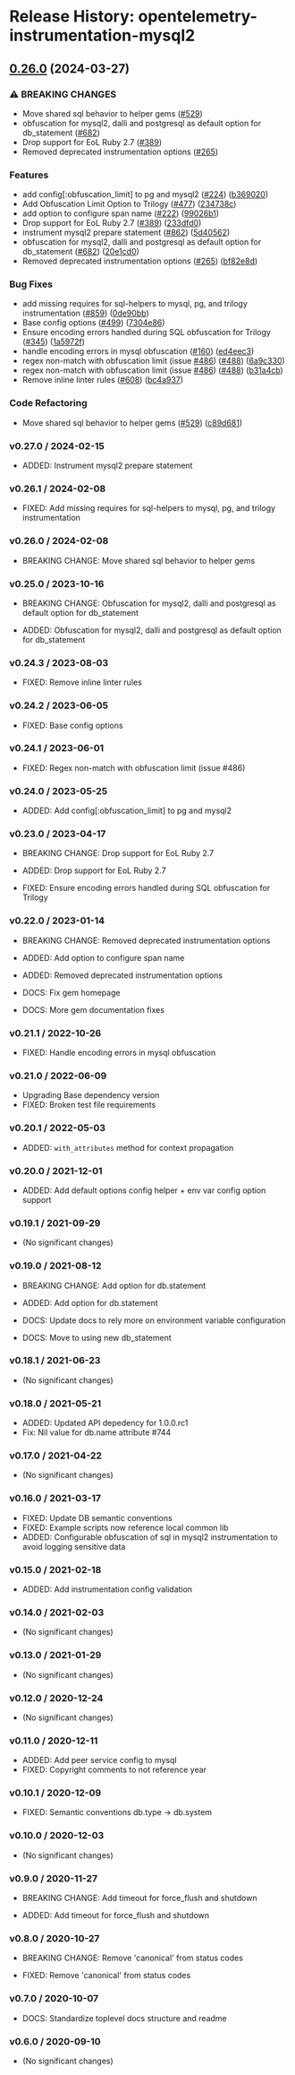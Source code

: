 # Release History: opentelemetry-instrumentation-mysql2

## [0.26.0](https://github.com/solarwinds/opentelemetry-ruby-contrib/compare/opentelemetry-instrumentation-mysql2-v0.25.0...opentelemetry-instrumentation-mysql2/v0.26.0) (2024-03-27)


### ⚠ BREAKING CHANGES

* Move shared sql behavior to helper gems ([#529](https://github.com/solarwinds/opentelemetry-ruby-contrib/issues/529))
* obfuscation for mysql2, dalli and postgresql as default option for db_statement ([#682](https://github.com/solarwinds/opentelemetry-ruby-contrib/issues/682))
* Drop support for EoL Ruby 2.7 ([#389](https://github.com/solarwinds/opentelemetry-ruby-contrib/issues/389))
* Removed deprecated instrumentation options ([#265](https://github.com/solarwinds/opentelemetry-ruby-contrib/issues/265))

### Features

* add config[:obfuscation_limit] to pg and mysql2 ([#224](https://github.com/solarwinds/opentelemetry-ruby-contrib/issues/224)) ([b369020](https://github.com/solarwinds/opentelemetry-ruby-contrib/commit/b36902099ea90dc23d06bdc424a3fd6d08d5f9d7))
* Add Obfuscation Limit Option to Trilogy ([#477](https://github.com/solarwinds/opentelemetry-ruby-contrib/issues/477)) ([234738c](https://github.com/solarwinds/opentelemetry-ruby-contrib/commit/234738c5fbd8d630d543f61d84fcefcf948756f1))
* add option to configure span name ([#222](https://github.com/solarwinds/opentelemetry-ruby-contrib/issues/222)) ([99026b1](https://github.com/solarwinds/opentelemetry-ruby-contrib/commit/99026b14cfe23d702b8ec99bf05d48593b15ec71))
* Drop support for EoL Ruby 2.7 ([#389](https://github.com/solarwinds/opentelemetry-ruby-contrib/issues/389)) ([233dfd0](https://github.com/solarwinds/opentelemetry-ruby-contrib/commit/233dfd0dae81346e9687090f9d8dfb85215e0ba7))
* instrument mysql2 prepare statement ([#862](https://github.com/solarwinds/opentelemetry-ruby-contrib/issues/862)) ([5d40562](https://github.com/solarwinds/opentelemetry-ruby-contrib/commit/5d405628eeb1d32767bd7544c249e4aa74b1f140))
* obfuscation for mysql2, dalli and postgresql as default option for db_statement ([#682](https://github.com/solarwinds/opentelemetry-ruby-contrib/issues/682)) ([20e1cd0](https://github.com/solarwinds/opentelemetry-ruby-contrib/commit/20e1cd04f8167276453b27469912e90984a291ac))
* Removed deprecated instrumentation options ([#265](https://github.com/solarwinds/opentelemetry-ruby-contrib/issues/265)) ([bf82e8d](https://github.com/solarwinds/opentelemetry-ruby-contrib/commit/bf82e8d5e25766de99b803e23af6c5666c5bfc5b))


### Bug Fixes

* add missing requires for sql-helpers to mysql, pg, and trilogy instrumentation ([#859](https://github.com/solarwinds/opentelemetry-ruby-contrib/issues/859)) ([0de90bb](https://github.com/solarwinds/opentelemetry-ruby-contrib/commit/0de90bb14165356f94a0243c6dd803ecd2b630e2))
* Base config options ([#499](https://github.com/solarwinds/opentelemetry-ruby-contrib/issues/499)) ([7304e86](https://github.com/solarwinds/opentelemetry-ruby-contrib/commit/7304e86e9a3beba5c20f790b256bbb54469411ca))
* Ensure encoding errors handled during SQL obfuscation for Trilogy ([#345](https://github.com/solarwinds/opentelemetry-ruby-contrib/issues/345)) ([1a5972f](https://github.com/solarwinds/opentelemetry-ruby-contrib/commit/1a5972f449e920bd3b54fc1033121d72f906c771))
* handle encoding errors in mysql obfuscation ([#160](https://github.com/solarwinds/opentelemetry-ruby-contrib/issues/160)) ([ed4eec3](https://github.com/solarwinds/opentelemetry-ruby-contrib/commit/ed4eec3320cc35079191416ef0cb6268fe51be60))
* regex non-match with obfuscation limit (issue [#486](https://github.com/solarwinds/opentelemetry-ruby-contrib/issues/486)) ([#488](https://github.com/solarwinds/opentelemetry-ruby-contrib/issues/488)) ([6a9c330](https://github.com/solarwinds/opentelemetry-ruby-contrib/commit/6a9c33088c6c9f39b2bc30247a3ed825553c07d4))
* regex non-match with obfuscation limit (issue [#486](https://github.com/solarwinds/opentelemetry-ruby-contrib/issues/486)) ([#488](https://github.com/solarwinds/opentelemetry-ruby-contrib/issues/488)) ([b31a4cb](https://github.com/solarwinds/opentelemetry-ruby-contrib/commit/b31a4cbb20ba7ee4a3422ce65f948a7fa3f43f85))
* Remove inline linter rules ([#608](https://github.com/solarwinds/opentelemetry-ruby-contrib/issues/608)) ([bc4a937](https://github.com/solarwinds/opentelemetry-ruby-contrib/commit/bc4a937ed2a0d1898f0f19ae45a2b3a0ef9a067c))


### Code Refactoring

* Move shared sql behavior to helper gems ([#529](https://github.com/solarwinds/opentelemetry-ruby-contrib/issues/529)) ([c89d681](https://github.com/solarwinds/opentelemetry-ruby-contrib/commit/c89d6814f167f6adf3d2f1105e62e5987c8f5f49))

### v0.27.0 / 2024-02-15

* ADDED: Instrument mysql2 prepare statement

### v0.26.1 / 2024-02-08

* FIXED: Add missing requires for sql-helpers to mysql, pg, and trilogy instrumentation

### v0.26.0 / 2024-02-08

* BREAKING CHANGE: Move shared sql behavior to helper gems


### v0.25.0 / 2023-10-16

* BREAKING CHANGE: Obfuscation for mysql2, dalli and postgresql as default option for db_statement

* ADDED: Obfuscation for mysql2, dalli and postgresql as default option for db_statement

### v0.24.3 / 2023-08-03

* FIXED: Remove inline linter rules

### v0.24.2 / 2023-06-05

* FIXED: Base config options 

### v0.24.1 / 2023-06-01

* FIXED: Regex non-match with obfuscation limit (issue #486)

### v0.24.0 / 2023-05-25

* ADDED: Add config[:obfuscation_limit] to pg and mysql2

### v0.23.0 / 2023-04-17

* BREAKING CHANGE: Drop support for EoL Ruby 2.7

* ADDED: Drop support for EoL Ruby 2.7
* FIXED: Ensure encoding errors handled during SQL obfuscation for Trilogy

### v0.22.0 / 2023-01-14

* BREAKING CHANGE: Removed deprecated instrumentation options

* ADDED: Add option to configure span name
* ADDED: Removed deprecated instrumentation options
* DOCS: Fix gem homepage
* DOCS: More gem documentation fixes

### v0.21.1 / 2022-10-26

* FIXED: Handle encoding errors in mysql obfuscation

### v0.21.0 / 2022-06-09

* Upgrading Base dependency version
* FIXED: Broken test file requirements

### v0.20.1 / 2022-05-03

* ADDED: `with_attributes` method for context propagation

### v0.20.0 / 2021-12-01

* ADDED: Add default options config helper + env var config option support

### v0.19.1 / 2021-09-29

* (No significant changes)

### v0.19.0 / 2021-08-12

* BREAKING CHANGE: Add option for db.statement

* ADDED: Add option for db.statement
* DOCS: Update docs to rely more on environment variable configuration
* DOCS: Move to using new db_statement

### v0.18.1 / 2021-06-23

* (No significant changes)

### v0.18.0 / 2021-05-21

* ADDED: Updated API depedency for 1.0.0.rc1
* Fix: Nil value for db.name attribute #744

### v0.17.0 / 2021-04-22

* (No significant changes)

### v0.16.0 / 2021-03-17

* FIXED: Update DB semantic conventions
* FIXED: Example scripts now reference local common lib
* ADDED: Configurable obfuscation of sql in mysql2 instrumentation to avoid logging sensitive data

### v0.15.0 / 2021-02-18

* ADDED: Add instrumentation config validation

### v0.14.0 / 2021-02-03

* (No significant changes)

### v0.13.0 / 2021-01-29

* (No significant changes)

### v0.12.0 / 2020-12-24

* (No significant changes)

### v0.11.0 / 2020-12-11

* ADDED: Add peer service config to mysql
* FIXED: Copyright comments to not reference year

### v0.10.1 / 2020-12-09

* FIXED: Semantic conventions db.type -> db.system

### v0.10.0 / 2020-12-03

* (No significant changes)

### v0.9.0 / 2020-11-27

* BREAKING CHANGE: Add timeout for force_flush and shutdown

* ADDED: Add timeout for force_flush and shutdown

### v0.8.0 / 2020-10-27

* BREAKING CHANGE: Remove 'canonical' from status codes

* FIXED: Remove 'canonical' from status codes

### v0.7.0 / 2020-10-07

* DOCS: Standardize toplevel docs structure and readme

### v0.6.0 / 2020-09-10

* (No significant changes)
